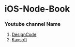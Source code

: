 # iOS-Node-Book

### Youtube channel Name
1. [DesignCode](https://www.youtube.com/@DesignCodeTeam)
2. [Kavsoft](https://www.youtube.com/@Kavsoft/playlists)
